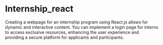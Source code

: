 # Internship_react
Creating a webpage for an internship program using React.js allows for dynamic and interactive content.
You can implement a login page for interns to access exclusive resources, 
enhancing the user experience and providing a secure platform for applicants and participants.
